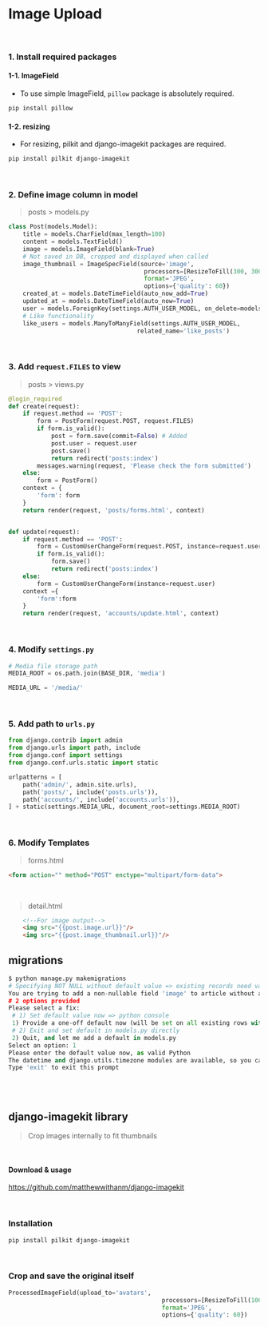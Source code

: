 # Image Upload

<br>

### 1. Install required packages

#### 1-1. ImageField

- To use simple ImageField, `pillow` package is absolutely required.

```bash
pip install pillow
```

#### 1-2. resizing

- For resizing, pilkit and django-imagekit packages are required.

```bash
pip install pilkit django-imagekit
```

<br>

### 2. Define image column in model

> posts > models.py

```python
class Post(models.Model):
    title = models.CharField(max_length=100)
    content = models.TextField()
    image = models.ImageField(blank=True)
    # Not saved in DB, cropped and displayed when called
    image_thumbnail = ImageSpecField(source='image',
                                      processors=[ResizeToFill(300, 300)],
                                      format='JPEG',
                                      options={'quality': 60})
    created_at = models.DateTimeField(auto_now_add=True)
    updated_at = models.DateTimeField(auto_now=True)
    user = models.ForeignKey(settings.AUTH_USER_MODEL, on_delete=models.CASCADE)
    # Like functionality
    like_users = models.ManyToManyField(settings.AUTH_USER_MODEL,
                                    related_name='like_posts')
```

<br>

### 3. Add `request.FILES` to view

> posts > views.py

```python
@login_required
def create(request):
    if request.method == 'POST':
        form = PostForm(request.POST, request.FILES)
        if form.is_valid():
            post = form.save(commit=False) # Added
            post.user = request.user
            post.save()
            return redirect('posts:index')
        messages.warning(request, 'Please check the form submitted')
    else:
        form = PostForm()
    context = {
        'form': form
    }
    return render(request, 'posts/forms.html', context)


def update(request):
    if request.method == 'POST':
        form = CustomUserChangeForm(request.POST, instance=request.user)
        if form.is_valid():
            form.save()
            return redirect('posts:index')
    else:
        form = CustomUserChangeForm(instance=request.user)
    context ={
        'form':form
    }
    return render(request, 'accounts/update.html', context)
```

<br>

### 4. Modify `settings.py`

```python
# Media file storage path
MEDIA_ROOT = os.path.join(BASE_DIR, 'media')

MEDIA_URL = '/media/'
```

<br>

### 5. Add path to `urls.py`

```python
from django.contrib import admin
from django.urls import path, include
from django.conf import settings
from django.conf.urls.static import static

urlpatterns = [
    path('admin/', admin.site.urls),
    path('posts/', include('posts.urls')),
    path('accounts/', include('accounts.urls')),
] + static(settings.MEDIA_URL, document_root=settings.MEDIA_ROOT)
```

<br>

### 6. Modify Templates

> forms.html

```html
<form action="" method="POST" enctype="multipart/form-data">
```

<br>

> detail.html

```html
    <!--For image output-->
    <img src="{{post.image.url}}"/>
    <img src="{{post.image_thumbnail.url}}"/>
```

## migrations

```python
$ python manage.py makemigrations
# Specifying NOT NULL without default value => existing records need values.
You are trying to add a non-nullable field 'image' to article without a default; we can't do that (the database needs something to populate existing rows).
# 2 options provided
Please select a fix:
 # 1) Set default value now => python console
 1) Provide a one-off default now (will be set on all existing rows with a null value for this column)
 # 2) Exit and set default in models.py directly
 2) Quit, and let me add a default in models.py
Select an option: 1
Please enter the default value now, as valid Python
The datetime and django.utils.timezone modules are available, so you can do e.g. timezone.now
Type 'exit' to exit this prompt

```

<br>

<br>

## django-imagekit library

> Crop images internally to fit thumbnails

<br>

#### Download & usage

<https://github.com/matthewwithanm/django-imagekit>

<br>

### Installation

```bash
pip install pilkit django-imagekit
```

<br>

### Crop and save the original itself

```python
ProcessedImageField(upload_to='avatars',
                                           processors=[ResizeToFill(100, 50)],
                                           format='JPEG',
                                           options={'quality': 60})
``` 
